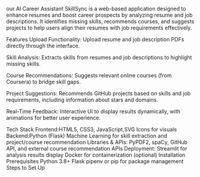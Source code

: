 our AI Career Assistant SkillSync is a web-based application designed to enhance resumes and boost career prospects by analyzing resume and job descriptions. It identifies missing skills, recommends courses, and suggests projects to help users align their resumes with job requirements effectively.

Features Upload Functionality: Upload resume and job description PDFs directly through the interface.

Skill Analysis: Extracts skills from resumes and job descriptions to highlight missing skills.

Course Recommendations: Suggests relevant online courses (from Coursera) to bridge skill gaps.

Project Suggestions: Recommends GitHub projects based on skills and job requirements, including information about stars and domains.

Real-Time Feedback: Interactive UI to display results dynamically, with animations for better user experience.

Tech Stack Frontend:HTML5, CSS3, JavaScript,SVG Icons for visuals Backend:Python (Flask) Machine Learning for skill extraction and project/course recommendation Libraries & APIs: PyPDF2, spaCy, GitHub API, and external course recommendation APIs Deployment: Streamlit for analysis results display Docker for containerization (optional) Installation Prerequisites Python 3.8+ Flask pipenv or pip for package management Steps to Set Up
